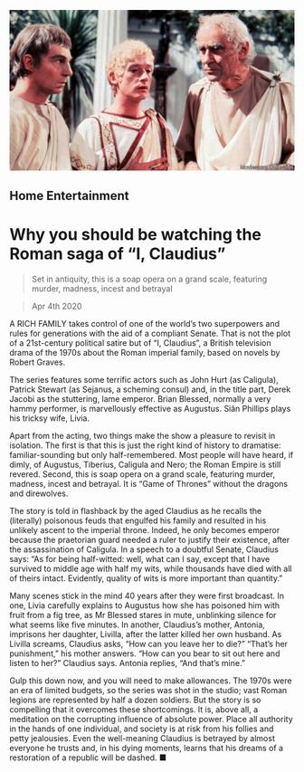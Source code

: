 ![](./images/20200404_BKP506.jpg)

## Home Entertainment

# Why you should be watching the Roman saga of “I, Claudius”

> Set in antiquity, this is a soap opera on a grand scale, featuring murder, madness, incest and betrayal

> Apr 4th 2020

A RICH FAMILY takes control of one of the world’s two superpowers and rules for generations with the aid of a compliant Senate. That is not the plot of a 21st-century political satire but of “I, Claudius”, a British television drama of the 1970s about the Roman imperial family, based on novels by Robert Graves.

The series features some terrific actors such as John Hurt (as Caligula), Patrick Stewart (as Sejanus, a scheming consul) and, in the title part, Derek Jacobi as the stuttering, lame emperor. Brian Blessed, normally a very hammy performer, is marvellously effective as Augustus. Siân Phillips plays his tricksy wife, Livia.

Apart from the acting, two things make the show a pleasure to revisit in isolation. The first is that this is just the right kind of history to dramatise: familiar-sounding but only half-remembered. Most people will have heard, if dimly, of Augustus, Tiberius, Caligula and Nero; the Roman Empire is still revered. Second, this is soap opera on a grand scale, featuring murder, madness, incest and betrayal. It is “Game of Thrones” without the dragons and direwolves.

The story is told in flashback by the aged Claudius as he recalls the (literally) poisonous feuds that engulfed his family and resulted in his unlikely ascent to the imperial throne. Indeed, he only becomes emperor because the praetorian guard needed a ruler to justify their existence, after the assassination of Caligula. In a speech to a doubtful Senate, Claudius says: “As for being half-witted: well, what can I say, except that I have survived to middle age with half my wits, while thousands have died with all of theirs intact. Evidently, quality of wits is more important than quantity.”

Many scenes stick in the mind 40 years after they were first broadcast. In one, Livia carefully explains to Augustus how she has poisoned him with fruit from a fig tree, as Mr Blessed stares in mute, unblinking silence for what seems like five minutes. In another, Claudius’s mother, Antonia, imprisons her daughter, Livilla, after the latter killed her own husband. As Livilla screams, Claudius asks, “How can you leave her to die?” “That’s her punishment,” his mother answers. “How can you bear to sit out here and listen to her?” Claudius says. Antonia replies, “And that’s mine.”

Gulp this down now, and you will need to make allowances. The 1970s were an era of limited budgets, so the series was shot in the studio; vast Roman legions are represented by half a dozen soldiers. But the story is so compelling that it overcomes these shortcomings. It is, above all, a meditation on the corrupting influence of absolute power. Place all authority in the hands of one individual, and society is at risk from his follies and petty jealousies. Even the well-meaning Claudius is betrayed by almost everyone he trusts and, in his dying moments, learns that his dreams of a restoration of a republic will be dashed. ■